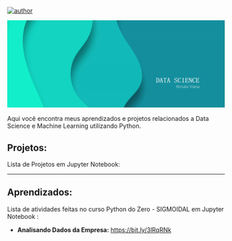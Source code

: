 [![author](https://img.shields.io/badge/author-rbviana-red.svg)](https://www.linkedin.com/in/renataborgesviana)

<p align="center">
  <img src="img/banner_name.png">
</p>

Aqui você encontra meus aprendizados e projetos relacionados a Data Science e Machine Learning utilizando Python.

## Projetos:
Lista de Projetos em Jupyter Notebook:

---

## Aprendizados:
Lista de atividades feitas no curso Python do Zero - SIGMOIDAL  em Jupyter Notebook :
* **Analisando Dados da Empresa:** https://bit.ly/3lRqRNk 

